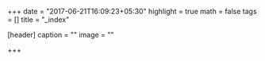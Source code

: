 +++
date = "2017-06-21T16:09:23+05:30"
highlight = true
math = false
tags = []
title = "_index"

[header]
  caption = ""
  image = ""

+++

